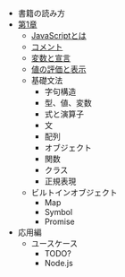 - 書籍の読み方
- [第1章](source/ch1/README.md)
    - [JavaScriptとは](source/ch1/basic/README.md)
    - [コメント](source/ch1/comments/README.md)
    - [変数と宣言](source/ch1/variables/README.md)
    - [値の評価と表示](source/ch1/read-eval-print/README.md)
    - 基礎文法
        - 字句構造
        - 型、値、変数
        - 式と演算子
        - 文
        - 配列
        - オブジェクト
        - 関数
        - クラス
        - 正規表現
    - ビルトインオブジェクト
        - Map
        - Symbol
        - Promise
- 応用編
    - ユースケース
        - TODO?
        - Node.js

